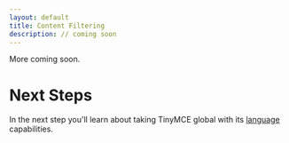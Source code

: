 ```yaml
---
layout: default
title: Content Filtering
description: // coming soon
---
```


More coming soon.

# Next Steps

In the next step you'll learn about taking TinyMCE global with its [language](../tinymce-in-your-language/) capabilities.
